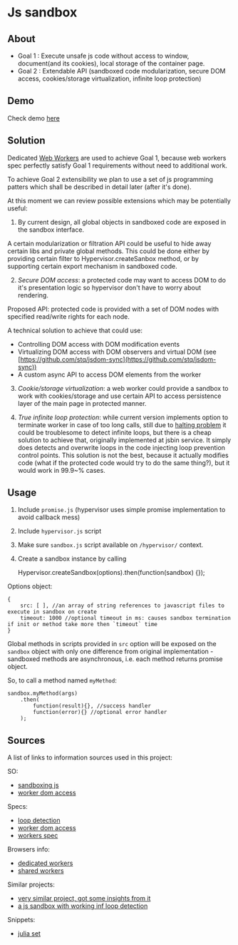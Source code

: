 Js sandbox
==========

About
-----

* Goal 1 : Execute unsafe js code without access to window, document(and its cookies), local storage of the container page.
* Goal 2 : Extendable API (sandboxed code modularization, secure DOM access, cookies/storage virtualization, infinite loop protection)

Demo
----

Check demo [here](http://stq.github.io/js-sandbox)

Solution
--------

Dedicated [Web Workers](http://www.w3.org/TR/workers/) are used to achieve Goal 1, because web workers spec perfectly satisfy
Goal 1 requirements without need to additional work.

To achieve Goal 2 extensibility we plan to use a set of js programming patters which shall be described in detail later (after it's done).

At this moment we can review possible extensions which may be potentially useful:

1) By current design, all global objects in sandboxed code are exposed in the sandbox interface.

A certain modularization or filtration API could be useful to hide away certain libs and private global methods. This could be
done either by providing certain filter to Hypervisor.createSanbox method, or by supporting certain export mechanism in sandboxed code.

2) *Secure DOM access*: a protected code may want to access DOM to do it's presentation logic so hypervisor don't have to worry about rendering.

Proposed API: protected code is provided with a set of DOM nodes with specified read/write rights for each node.

A technical solution to achieve that could use:
* Controlling DOM access with DOM modification events
* Virtualizing DOM access with DOM observers and virtual DOM (see [https://github.com/stq/jsdom-sync](https://github.com/stq/jsdom-sync))
* A custom async API to access DOM elements from the worker

3) *Cookie/storage virtualization*: a web worker could provide a sandbox to work with cookies/storage and use certain API to access
persistence layer of the main page in protected manner.

4) *True infinite loop protection*: while current version implements option to terminate worker in case of too long calls,
still due to [halting problem](http://en.wikipedia.org/wiki/Halting_problem) it could be troublesome to
detect infinite loops, but there is a cheap solution to achieve that, originally implemented at jsbin service. It simply does
detects and overwrite loops in the code injecting loop prevention control points. This solution is not the best, because it actually
modifies code (what if the protected code would try to do the same thing?), but it would work in 99.9~% cases.

Usage
-----

1. Include `promise.js` (hypervisor uses simple promise implementation to avoid callback mess)
2. Include `hypervisor.js` script
3. Make sure `sandbox.js` script available on `/hypervisor/` context.
4. Create a sandbox instance by calling

    Hypervisor.createSandbox(options).then(function(sandbox) {});

Options object:

    {
        src: [ ], //an array of string references to javascript files to execute in sandbox on create
        timeout: 1000 //optional timeout in ms: causes sandbox termination if init or method take more then `timeout` time
    }

Global methods in scripts provided in `src` option will be exposed on the `sandbox` object with only one difference from
original implementation - sandboxed methods are asynchronous, i.e. each method returns promise object.

So, to call a method named `myMethod`:

    sandbox.myMethod(args)
        .then(
            function(result){}, //success handler
            function(error){} //optional error handler
        );


Sources
-------

A list of links to information sources used in this project:

SO:

* [sandboxing js](http://stackoverflow.com/questions/195149/is-it-possible-to-sandbox-javascript-running-in-the-browser)
* [worker dom access](http://stackoverflow.com/questions/18056922/is-there-a-way-to-create-out-of-dom-elements-in-web-worker)

Specs:

* [loop detection](http://en.wikipedia.org/wiki/Halting_problem)
* [worker dom access](http://w3-org.9356.n7.nabble.com/Limited-DOM-in-Web-Workers-td44284.html)
* [workers spec](http://www.w3.org/TR/workers/)

Browsers info:

* [dedicated workers](http://caniuse.com/#feat=webworkers)
* [shared workers](http://caniuse.com/#feat=sharedworkers)

Similar projects:

* [very similar project, got some insights from it](https://github.com/eligrey/jsandbox)
* [a js sandbox with working inf loop detection](http://jsbin.com/)

Snippets:
* [julia set](http://stackoverflow.com/questions/19671543/js-canvas-implementation-of-julia-set)